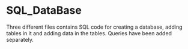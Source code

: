 # SQL_DataBase

Three different files contains SQL code for creating a database, adding tables in it and adding data in the tables. 
Queries have been added separately.
